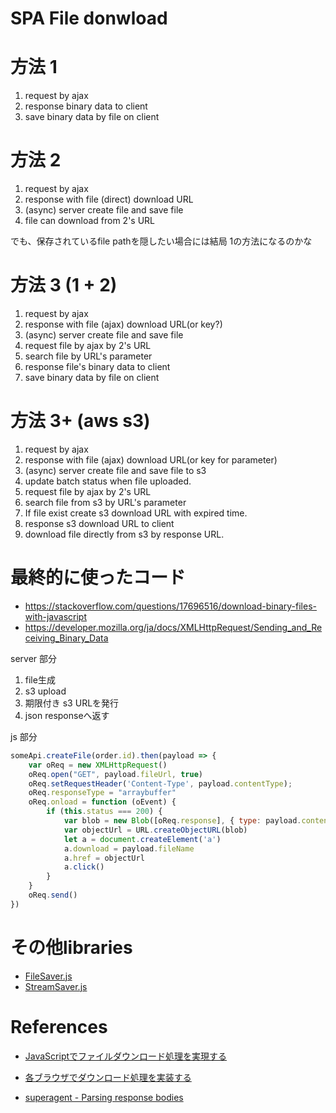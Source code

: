 SPA File donwload
==================

# 方法 1

1. request by ajax
2. response binary data to client
3. save binary data by file on client


# 方法 2

1. request by ajax
2. response with file (direct) download URL
3. (async) server create file and save file
4. file can download from 2's URL

でも、保存されているfile pathを隠したい場合には結局 1の方法になるのかな

# 方法 3 (1 + 2)

1. request by ajax
2. response with file (ajax) download URL(or key?)
3. (async) server create file and save file
4. request file by ajax by 2's URL
5. search file by URL's parameter
6. response file's binary data to client
7. save binary data by file on client


# 方法 3+ (aws s3)

1. request by ajax
2. response with file (ajax) download URL(or key for parameter)
3. (async) server create file and save file to s3
4. update batch status when file uploaded.
5. request file by ajax by 2's URL
6. search file from s3 by URL's parameter
7. If file exist create s3 download URL with expired time.
7. response s3 download URL to client
8. download file directly from s3 by response URL.


# 最終的に使ったコード

+ <https://stackoverflow.com/questions/17696516/download-binary-files-with-javascript>
+ <https://developer.mozilla.org/ja/docs/XMLHttpRequest/Sending_and_Receiving_Binary_Data>

server 部分

1. file生成
2. s3 upload
3. 期限付き s3 URLを発行
4. json responseへ返す

js 部分

```js
someApi.createFile(order.id).then(payload => {
    var oReq = new XMLHttpRequest()
    oReq.open("GET", payload.fileUrl, true)
    oReq.setRequestHeader('Content-Type', payload.contentType);
    oReq.responseType = "arraybuffer"
    oReq.onload = function (oEvent) {
        if (this.status === 200) {
            var blob = new Blob([oReq.response], { type: payload.contentType })
            var objectUrl = URL.createObjectURL(blob)
            let a = document.createElement('a')
            a.download = payload.fileName
            a.href = objectUrl
            a.click()
        }
    }
    oReq.send()
})
```

# その他libraries

+ [FileSaver.js](https://github.com/eligrey/FileSaver.js)
+ [StreamSaver.js](https://github.com/jimmywarting/StreamSaver.js)


# References

+ [JavaScriptでファイルダウンロード処理を実現する](http://qiita.com/wadahiro/items/eb50ac6bbe2e18cf8813)
+ [各ブラウザでダウンロード処理を実装する](http://kuroeveryday.blogspot.jp/2016/05/file-download-from-browser.html)


+ [superagent - Parsing response bodies](http://visionmedia.github.io/superagent/#parsing-response-bodies)

